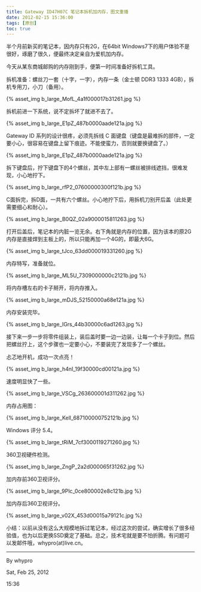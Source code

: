 ```yaml
---
title: Gateway ID47H07C 笔记本拆机加内存，图文重播
date: 2012-02-15 15:36:00
tags: [原创]
toc: true
---
```


半个月前新买的笔记本，因内存只有2G，在64bit Windows7下的用户体验不是很好，琢磨了很久，便最终决定亲自为爱机加内存。

今天从某东商城邮购的内存刚到手，便第一时间准备好拆机工具。

  

拆机准备：螺丝刀一套（十字，一字），内存一条（金士顿 DDR3 1333 4GB），拆机专用刀，小刀（备用）。

<!-- more -->

{% asset_img b_large_MofL_4a1f000017b31261.jpg %}

<!--
![](http://fmn.rrimg.com/fmn064/20120225/1440/b_large_MofL_4a1f000017b31261.jpg)
-->
  

拆机前进一下系统，说不定拆坏了就进不去了。

{% asset_img b_large_E1pZ_487b0000aade121a.jpg %}

<!--
![](http://fmn.rrimg.com/fmn057/20120225/1445/b_large_E1pZ_487b0000aade121a.jpg)
-->
  

Gateway ID 系列的设计很疼，必须先拆线 C 面键盘（键盘是最难拆的部件，一定要小心，很容易在键盘上留下痕迹。不能使蛮力，否则就要换键盘了。）

{% asset_img b_large_E1pZ_487b0000aade121a.jpg %}

<!--
![](http://fmn.rrimg.com/fmn063/20120225/1445/b_large_E1pZ_487b0000aade121a.jpg)
-->
  

拆下键盘后，拧下键盘下的4个螺丝，其中左上部有一螺丝被排线遮挡，很难发现，小心地拧下。

{% asset_img b_large_rfP2_07600000300f121b.jpg %}

<!--
![](http://fmn.rrimg.com/fmn065/20120225/1445/b_large_rfP2_07600000300f121b.jpg)
-->
  

C面拆完，拆D面，一共有六个螺丝。小心地拧下后，用拆机刀别开后盖（此处更需要细心和耐心）。

{% asset_img b_large_B0QZ_02a9000015811263.jpg %}

<!--
![](http://fmn.rrimg.com/fmn060/20120225/1445/b_large_B0QZ_02a9000015811263.jpg)
-->
  

打开后盖后，笔记本的内脏一览无余。右下角就是内存的位置，因为该本的原2G内存是直接焊到主板上的，所以只能再加一个4G的，即最大6G。

{% asset_img b_large_tJco_63dd000019331260.jpg %}

<!--
![](http://fmn.rrfmn.com/fmn058/20120225/1445/b_large_tJco_63dd000019331260.jpg)
-->
  

内存特写，准备就位。

{% asset_img b_large_ML5U_7309000000c2121b.jpg %}

<!--
![](http://fmn.rrimg.com/fmn063/20120225/1445/b_large_ML5U_7309000000c2121b.jpg)
-->
  

将内存槽左右的卡子掰开，将内存推入。

{% asset_img b_large_mDJS_52150000a68e121a.jpg %}

<!--
![](http://fmn.rrimg.com/fmn061/20120225/1445/b_large_mDJS_52150000a68e121a.jpg)
-->
  

内存安装完毕。

{% asset_img b_large_IGrs_44b30000c6ad1263.jpg %}

<!--
![](http://fmn.rrimg.com/fmn059/20120225/1445/b_large_IGrs_44b30000c6ad1263.jpg)
-->
  

接下来一步一步将零件组装上，装后盖时要一边一边装，让每一个卡子到位。然后把螺丝拧上，这个步骤也一定要小心，不要装完了发现多了一个螺丝。

  

忐忑地开机，成功一次点亮！

{% asset_img b_large_h4nI_19f30000cd00121a.jpg %}

<!--
![](http://fmn.rrimg.com/fmn057/20120225/1515/b_large_h4nI_19f30000cd00121a.jpg)
-->
  

速度明显快了一些。

{% asset_img b_large_VSCg_263600001d311262.jpg %}

<!--
![](http://fmn.rrimg.com/fmn061/20120225/1515/b_large_VSCg_263600001d311262.jpg)
-->
  

内存占用图：

{% asset_img b_large_Kell_687100000752121b.jpg %}

<!--
![](http://fmn.rrimg.com/fmn065/20120225/1510/b_large_Kell_687100000752121b.jpg)
-->
  

Windows 评分 5.4。

{% asset_img b_large_tRiM_7cf3000119271260.jpg %}

<!--
![](http://fmn.rrimg.com/fmn065/20120225/1510/b_large_tRiM_7cf3000119271260.jpg)
-->
  

360卫视硬件检测。

{% asset_img b_large_ZngP_2a2d000065f31262.jpg %}

<!--
![](http://fmn.rrimg.com/fmn057/20120225/1530/b_large_ZngP_2a2d000065f31262.jpg)
-->
  

加内存前360卫视评分。

{% asset_img b_large_9Plc_0ce800002e8c121b.jpg %}

<!--
![](http://fmn.rrimg.com/fmn060/20120225/1530/b_large_9Plc_0ce800002e8c121b.jpg)
-->
  

加内存后360卫视评分。

{% asset_img b_large_v02X_453d00015a79121c.jpg %}

<!--
![](http://fmn.rrimg.com/fmn056/20120225/1530/b_large_v02X_453d00015a79121c.jpg)
-->
  

小结：以前从没有这么大规模地拆过笔记本，经过这次的尝试，确实增长了很多经验值，也为以后更换SSD奠定了基础。总之，技术宅就是要不怕折腾。有问题可以发邮件哦，whypro(at)live.cn。

---


By whypro

Sat, Feb 25, 2012

15:36